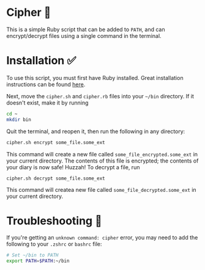 # Cipher 🔐
This is a simple Ruby script that can be added to `PATH`, and can encrypt/decrypt files using a single command in the terminal. 

# Installation ✅
To use this script, you must first have Ruby installed. Great installation instructions can be found [here](https://www.theodinproject.com/lessons/ruby-installing-ruby). 

Next, move the `cipher.sh` and `cipher.rb` files into your `~/bin` directory. If it doesn't exist, make it by running 
```bash
cd ~
mkdir bin
```

Quit the terminal, and reopen it, then run the following in any directory:
```bash
cipher.sh encrypt some_file.some_ext
```
This command will create a new file called `some_file_encrypted.some_ext` in your current directory. The contents of this file is encrypted; the contents of your diary is now safe! Huzzah!
To decrypt a file, run
```
cipher.sh decrypt some_file.some_ext
```
This command will createa new file called `some_file_decrypted.some_ext` in your current directory. 

# Troubleshooting 🔫
If you're getting an `unknown command: cipher` error, you may need to add the following to your `.zshrc` or `bashrc` file:
```bash
# Set ~/bin to PATH
export PATH=$PATH:~/bin
```

